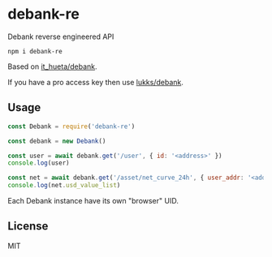 # debank-re

Debank reverse engineered API

```
npm i debank-re
```

Based on [it_hueta/debank](https://teletype.in/@it_hueta/debank).

If you have a pro access key then use [lukks/debank](https://github.com/lukks/debank).

## Usage

```js
const Debank = require('debank-re')

const debank = new Debank()

const user = await debank.get('/user', { id: '<address>' })
console.log(user)

const net = await debank.get('/asset/net_curve_24h', { user_addr: '<address>' })
console.log(net.usd_value_list)
```

Each Debank instance have its own "browser" UID.

## License

MIT
